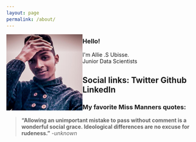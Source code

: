 ```yaml
---
layout: page
permalink: /about/
---
```


<img align="left" width="200" height="200" src="https://github.com/AllieUbisse/Infinite-Impact-insights/blob/master/images/Allie-github-blog-profile.jpeg">

### Hello!

I'm Allie .S Ubisse. <br/>
Junior Data Scientists <br/>

Social links:
Twitter
Github
LinkedIn
---


### My favorite Miss Manners quotes:
> **“**Allowing an unimportant mistake to pass without comment is a wonderful social grace. Ideological differences are no excuse for rudeness.**”** *-unknown*
